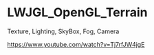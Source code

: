 # LWJGL_OpenGL_Terrain
Texture, Lighting, SkyBox, Fog, Camera


https://www.youtube.com/watch?v=Tj7rfJW4jgE



